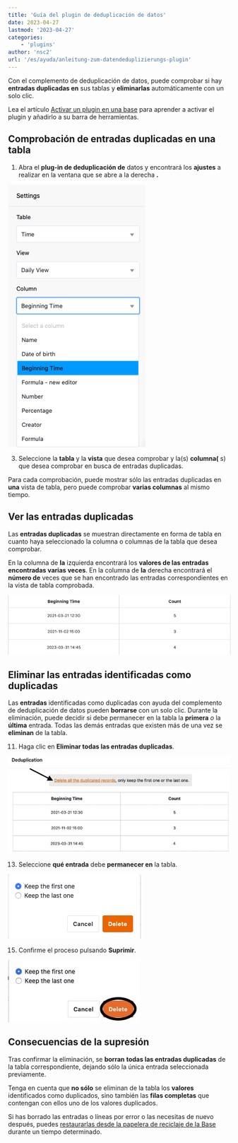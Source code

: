 ```yaml
---
title: 'Guía del plugin de deduplicación de datos'
date: 2023-04-27
lastmod: '2023-04-27'
categories:
    - 'plugins'
author: 'nsc2'
url: '/es/ayuda/anleitung-zum-datendeduplizierungs-plugin'
---
```


Con el complemento de deduplicación de datos, puede comprobar si hay **entradas duplicadas en** sus tablas y **eliminarlas** automáticamente con un solo clic.

Lea el artículo [Activar un plugin en una base](https://seatable.io/es/docs/arbeiten-mit-plugins/aktivieren-eines-plugins-in-einer-base/) para aprender a activar el plugin y añadirlo a su barra de herramientas.

## Comprobación de entradas duplicadas en una tabla

1. Abra el **plug-in de deduplicación de** datos y encontrará los **ajustes** a realizar en la ventana que se abre a la derecha **.**

![Selección de la tabla, la vista de tabla y las columnas de la tabla que deben comprobarse en busca de entradas duplicadas ](images/select-data-to-get-checked-on-double-entries.png)

3. Seleccione la **tabla** y la **vista** que desea comprobar y la(s) **columna(** s) que desea comprobar en busca de entradas duplicadas.

Para cada comprobación, puede mostrar sólo las entradas duplicadas en **una** vista de tabla, pero puede comprobar **varias columnas** al mismo tiempo.

## Ver las entradas duplicadas

Las **entradas duplicadas** se muestran directamente en forma de tabla en cuanto haya seleccionado la columna o columnas de la tabla que desea comprobar.

En la columna de **la** izquierda encontrará los **valores de las entradas encontradas varias veces**. En la columna de **la** derecha encontrará el **número de** veces que se han encontrado las entradas correspondientes en la vista de tabla comprobada.

![Entradas duplicadas identificadas en la columna de tabla definida mediante el plugin de deduplicación de datos.](images/detected-double-entries-in-table.png)

## Eliminar las entradas identificadas como duplicadas

Las **entradas** identificadas como duplicadas con ayuda del complemento de deduplicación de datos pueden **borrarse** con un solo clic. Durante la eliminación, puede decidir si debe permanecer en la tabla la **primera** _o_ la **última** entrada. Todas las demás entradas que existen más de una vez se **eliminan** de la tabla.

11. Haga clic en **Eliminar todas las entradas duplicadas**.

![Eliminar entradas identificadas como duplicadas](images/delete-all-the-double-entries.jpg)

13. Seleccione **qué entrada** debe **permanecer en** la tabla.

![Selección de la entrada que debe permanecer en la tabla seleccionada](images/decide-which-entry-to-keep.png)

15. Confirme el proceso pulsando **Suprimir**.

![Confirmación de la supresión de las entradas duplicadas](images/confirm-delete-double-entries.jpg)

## Consecuencias de la supresión

Tras confirmar la eliminación, se **borran** **todas las entradas duplicadas** de la tabla correspondiente, dejando sólo la única entrada seleccionada previamente.

Tenga en cuenta que **no sólo** se eliminan de la tabla los **valores** identificados como duplicados, sino también las **filas completas** que contengan con ellos uno de los valores duplicados.

Si has borrado las entradas o líneas por error o las necesitas de nuevo después, puedes [restaurarlas desde la papelera de reciclaje de la Base](https://seatable.io/es/docs/historie-und-versionen/tabellen-und-zeilen-aus-dem-papierkorb-zurueckholen/) durante un tiempo determinado.
